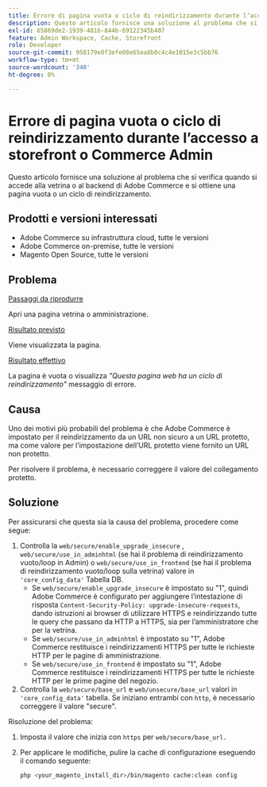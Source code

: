 ```yaml
---
title: Errore di pagina vuota o ciclo di reindirizzamento durante l’accesso a storefront o Commerce Admin
description: Questo articolo fornisce una soluzione al problema che si verifica quando si accede alla vetrina o al backend di Adobe Commerce e si ottiene una pagina vuota o un ciclo di reindirizzamento.
exl-id: 65869de2-1939-481b-844b-69122345b407
feature: Admin Workspace, Cache, Storefront
role: Developer
source-git-commit: 958179e0f3efe08e65ea8b0c4c4e1015e3c5bb76
workflow-type: tm+mt
source-wordcount: '340'
ht-degree: 0%

---
```


# Errore di pagina vuota o ciclo di reindirizzamento durante l’accesso a storefront o Commerce Admin

Questo articolo fornisce una soluzione al problema che si verifica quando si accede alla vetrina o al backend di Adobe Commerce e si ottiene una pagina vuota o un ciclo di reindirizzamento.

## Prodotti e versioni interessati

* Adobe Commerce su infrastruttura cloud, tutte le versioni
* Adobe Commerce on-premise, tutte le versioni
* Magento Open Source, tutte le versioni

## Problema

<u>Passaggi da riprodurre</u>

Apri una pagina vetrina o amministrazione.

<u>Risultato previsto</u>

Viene visualizzata la pagina.

<u>Risultato effettivo</u>

La pagina è vuota o visualizza *&quot;Questa pagina web ha un ciclo di reindirizzamento&quot;* messaggio di errore.

## Causa

Uno dei motivi più probabili del problema è che Adobe Commerce è impostato per il reindirizzamento da un URL non sicuro a un URL protetto, ma come valore per l’impostazione dell’URL protetto viene fornito un URL non protetto.

Per risolvere il problema, è necessario correggere il valore del collegamento protetto.

## Soluzione

Per assicurarsi che questa sia la causa del problema, procedere come segue:

1. Controlla la `web/secure/enable_upgrade_insecure` , `web/secure/use_in_adminhtml` (se hai il problema di reindirizzamento vuoto/loop in Admin) o `web/secure/use_in_frontend` (se hai il problema di reindirizzamento vuoto/loop sulla vetrina) valore in `'core_config_data'` Tabella DB.
   * Se `web/secure/enable_upgrade_insecure` è impostato su &quot;1&quot;, quindi Adobe Commerce è configurato per aggiungere l’intestazione di risposta `Content-Security-Policy: upgrade-insecure-requests`, dando istruzioni ai browser di utilizzare HTTPS e reindirizzando tutte le query che passano da HTTP a HTTPS, sia per l’amministratore che per la vetrina.
   * Se `web/secure/use_in_adminhtml` è impostato su &quot;1&quot;, Adobe Commerce restituisce i reindirizzamenti HTTPS per tutte le richieste HTTP per le pagine di amministrazione.
   * Se `web/secure/use_in_frontend` è impostato su &quot;1&quot;, Adobe Commerce restituisce i reindirizzamenti HTTPS per tutte le richieste HTTP per le prime pagine del negozio.
1. Controlla la `web/secure/base_url` e `web/unsecure/base_url` valori in `'core_config_data'` tabella. Se iniziano entrambi con    `http`, è necessario correggere il valore &quot;secure&quot;.

Risoluzione del problema:

1. Imposta il valore che inizia con `https` per `web/secure/base_url.`
1. Per applicare le modifiche, pulire la cache di configurazione eseguendo il comando seguente:

   ```bash
   php <your_magento_install_dir>/bin/magento cache:clean config
   ```
